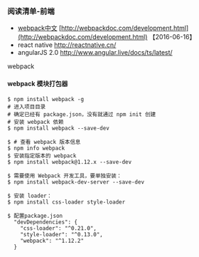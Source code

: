 
### 阅读清单-前端
 - [webpack中文](#webpack) [http://webpackdoc.com/development.html](http://webpackdoc.com/development.html) 【2016-06-16】
 - react native  http://reactnative.cn/
 - angularJS 2.0  http://www.angular.live/docs/ts/latest/

<span id="webpack">webpack</span>
 #### webpack 模块打包器

    $ npm install webpack -g
    # 进入项目目录
    # 确定已经有 package.json，没有就通过 npm init 创建
    # 安装 webpack 依赖
    $ npm install webpack --save-dev

    $ # 查看 webpack 版本信息
    $ npm info webpack
    $ 安装指定版本的 webpack
    $ npm install webpack@1.12.x --save-dev

    $ 需要使用 Webpack 开发工具，要单独安装：
    $ npm install webpack-dev-server --save-dev

    $ 安装 loader：
    $ npm install css-loader style-loader

    $ 配置package.json
      "devDependencies": {
        "css-loader": "^0.21.0",
        "style-loader": "^0.13.0",
        "webpack": "^1.12.2"
      }
